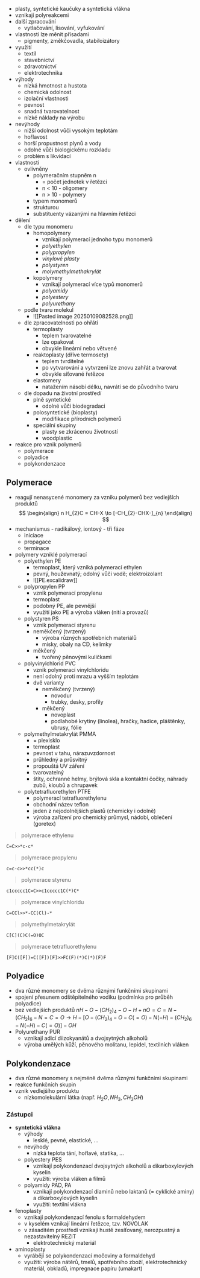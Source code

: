 - plasty, syntetické kaučuky a syntetická vlákna
- vznikají polyreakcemi
- další zpracování
	- vytlačování, lisování, vyfukování
- vlastnosti lze měnit přísadami
	- pigmenty, změkčovadla, stabiloizátory
- využití
	- textil
	- stavebnictví
	- zdravotnictví
	- elektrotechnika
- výhody
	- nízká hmotnost a hustota
	- chemická odolnost
	- izolační vlastnosti
	- pevnost
	- snadná tvarovatelnost
	- nízké náklady na výrobu
- nevýhody
	- nižší odolnost vůči vysokým teplotám
	- hořlavost
	- horší propustnost plynů a vody
	- odolné vůči biologickému rozkladu
	- problém s likvidací
- vlastnosti
	- ovlivněny
		- polymeračním stupněm n
			- = počet jednotek v řetězci
			- n < 10 - oligomery
			- n > 10 - polymery
		- typem monomerů
		- strukturou
		- substituenty vázanými na hlavním řetězci
- dělení
	- dle typu monomeru
		- homopolymery
			- vznikají polymerací jednoho typu monomerů
			- *polyethylen*
			- *polypropylen*
			- *vinylové plasty*
			- *polystyren*
			- *molymethylmethakrylát*
		- kopolymery
			- vznikají polymerací více typů monomerů
			- *polyamidy*
			- *polyestery*
			- *polyurethany*
	- podle tvaru molekul
		- ![[Pasted image 20250109082528.png]]
	- dle zpracovatelnosti po ohřátí
		- termoplasty
			- teplem tvarovatelné
			- lze opakovat
			- obvykle lineární nebo větvené
		- reaktoplasty (dříve termosety)
			- teplem tvrditelné
			- po vytvarování a vytvrzení lze znovu zahřát a tvarovat
			- obvykle síťované řetězce
		- elastomery
			- natažením násobí délku, navrátí se do původního tvaru
	- dle dopadu na životní prostředí
		- plně syntetické
			- odolné vůči biodegradaci
		- polosyntetické (bioplasty)
			- modifikace přírodních polymerů
		- speciální skupiny
			- plasty se zkrácenou životností
			- woodplastic
- reakce pro vznik polymerů
	- polymerace
	- polyadice
	- polykondenzace
## Polymerace
- reagují nenasycené monomery za vzniku polymerů bez vedlejších produktů
$$
\begin{align}
n H_{2}C = CH-X \to [-CH_{2}-CHX-]_{n}
\end{align}
$$
- mechanismus - radikálový, iontový - tři fáze
	- iniciace
	- propagace
	- terminace
- polymery vzniklé polymerací
	- polyethylen PE
		- termoplast, který vzniká polymerací ethylen
		- pevný, houževnatý; odolný vůči vodě; elektroizolant
		- ![[PE.excalidraw]]
	- polypropylen PP
		- vznik polymerací propylenu
		- termoplast
		- podobný PE, ale pevnější
		- využití jako PE a výroba vláken (nití a provazů)
	- polystyren PS
		- vznik polymerací styrenu
		- neměkčený (tvrzený)
			- výroba různých spotřebních materiálů
			- misky, obaly na CD, kelímky
		- měkčený
			- tvořený pěnovými kuličkami
	- polyvinylchlorid PVC
		- vznik polymerací vinylchloridu
		- není odolný proti mrazu a vyšším teplotám
		- dvě varianty
			- neměkčený (tvrzený)
				- novodur
				- trubky, desky, profily
			- měkčený
				- novoplast
				- podlahobé krytiny (linolea), hračky, hadice, pláštěnky, ubrusy, fólie
	- polymethylmetakrylát PMMA
		- = plexisklo
		- termoplast
		- pevnost v tahu,  nárazuvzdornost
		- průhledný a průsvitný
		- propouštá UV záření
		- tvarovatelný
		- štíty, ochranné helmy, brýlová skla a kontaktní čočky, náhrady zubů, kloubů a chrupavek
	- polytetrafluorethylen PTFE
		- polymerací tetrafluorethylenu
		- obchodní název teflon
		- jeden z nejodolnějších plastů (chemicky i odolně)
		- výroba zařízení pro chemický průmysl, nádobí, oblečení (goretex)
>polymerace ethylenu
```smiles
C=C>>*c-c*
```
>polymerace propylenu
```smiles
c=c-c>>*cc(*)c
```
>polymerace styrenu
```smiles
c1ccccc1C=C>>c1ccccc1C(*)C*
```
> polymerace vinylchloridu
```smiles
C=CCl>>*-CC(Cl)-*
```
>polymethylmetakrylát
```smiles
C[C](C)C(=O)OC
```
>polymerace tetrafluorethylenu
```smiles
[F]C([F])=C([F])[F]>>FC(F)(*)C(*)(F)F
```
## Polyadice
- dva různé monomery se dvěma různými funkčními skupinami
- spojení přesunem odštěpitelného vodíku (podmínka pro průběh polyadice)
- bez vedlejších produktů
$nH-O-(CH_{2})_{4}-O-H + nO=C=N-(CH_{2})_{6}-N=C=O\to H-[O-(CH_{2})_{4}-O-C(=O)-N(-H)-(CH_{2})_{6}-N(-H)-C(=O)]-OH$
- Polyurethany PUR
	- vznikají adicí diizokyanátů a dvojsytných alkoholů
	- výroba umělých kůží, pěnového molitanu, lepidel, textilních vláken
## Polykondenzace
- dva různé monomery s nejméně dvěma různými funkčními skupinami
- reakce funkčních skupin
- vznik vedlejšího produktu
	- nízkomolekulární látka (např. $H_{2}O, NH_{3}, CH_{3}OH$)
### Zástupci
- **syntetická vlákna**
	- výhody
		- lesklé, pevné, elastické, …
	- nevýhody
		- nízká teplota tání, hořlavé, statika, …
	- polyestery PES
		- vznikají polykondenzací dvojsytných alkoholů a dikarboxylových kyselin
		- využití: výroba vláken a filmů
	- polyamidy PAD, PA
		- vznikají polykondenzací diaminů nebo laktanů (= cyklické aminy) a dikarboxylových kyselin
		- využití: textilní vlákna
- fenoplasty
	- vznikají polykondenzací fenolu s formaldehydem
	- v kyselém vznikají lineární řetězce, tzv. NOVOLAK
	- v zásaditém prostředí vznikají hustě zesíťovaný, nerozpustný a nezastavitelný REZIT
		- elektrotechnický materiál
- aminoplasty
	- vyrábějí se polykondenzací močoviny a formaldehyd
	- využití: výroba nátěrů, tmelů, spotřebního zboží, elektrotechnický materiál, obkladů, impregnace papíru (umakart)